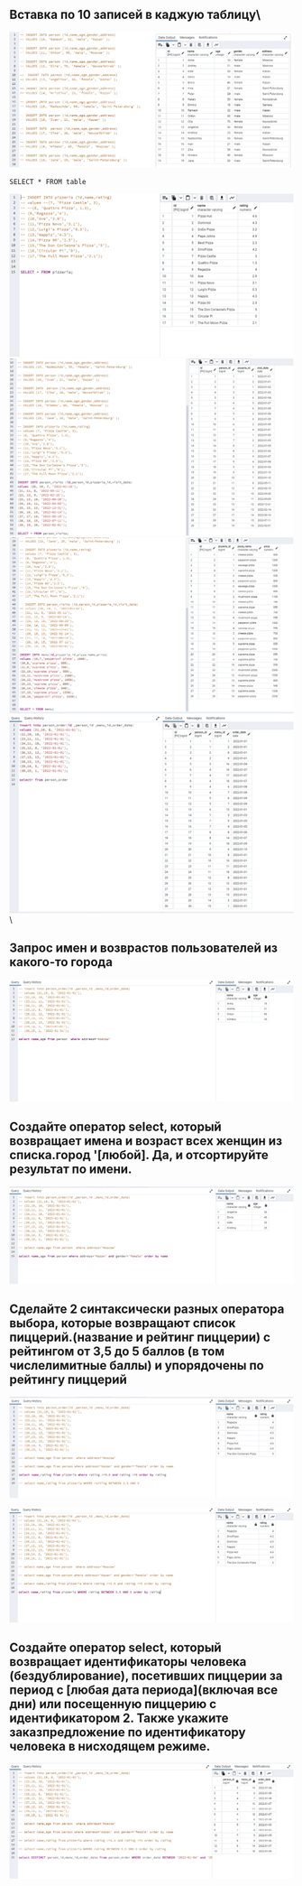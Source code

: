 ## Вставка по 10 записей в каджую таблицу\

![](1.1.PNG)

```
SELECT * FROM table
```
![](1.2.PNG)
![](1.3.PNG)\
![](1.4.PNG)
![](1.5.PNG)
\
## Запрос имен и возврастов пользователей из какого-то города

![](2.PNG)

## Создайте оператор select, который возвращает имена и возраст всех женщин из списка.город '[любой]. Да, и отсортируйте результат по имени.

![](3.PNG)

## Сделайте 2 синтаксически разных оператора выбора, которые возвращают список пиццерий.(название и рейтинг пиццерии) с рейтингом от 3,5 до 5 баллов (в том числелимитные баллы) и упорядочены по рейтингу пиццерий

![](4.1.PNG)

![](4.2.PNG)

## Создайте оператор select, который возвращает идентификаторы человека (бездублирование), посетивших пиццерии за период с [любая дата периода](включая все дни) или посещенную пиццерию с идентификатором 2. Также укажите заказпредложение по идентификатору человека в нисходящем режиме.

![](5.PNG)
